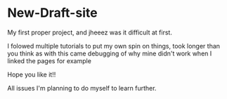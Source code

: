 # New-Draft-site

My first proper project, and jheeez was it difficult at first.

I folowed multiple tutorials to put my own spin on things, took longer than you think as with this came debugging of why mine didn't work when I linked the pages for example

Hope you like it!!

All issues I'm planning to do myself to learn further.
